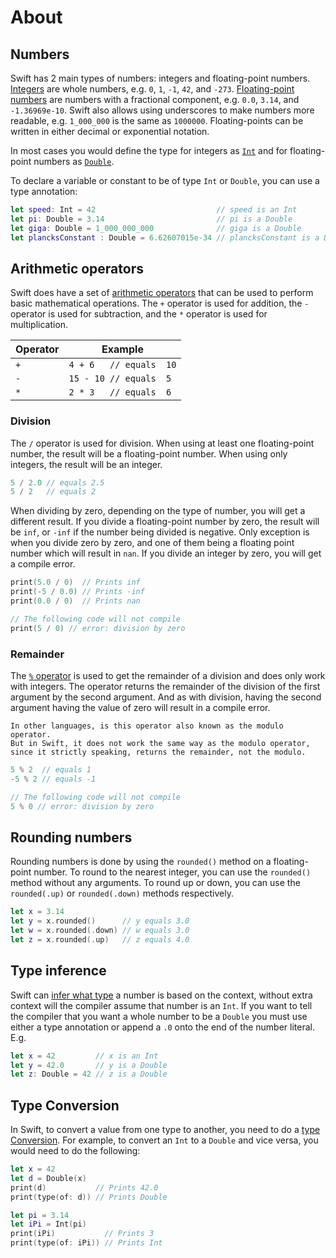 # About

## Numbers

Swift has 2 main types of numbers: integers and floating-point numbers.
[Integers][integers] are whole numbers, e.g. `0`, `1`, `-1`, `42`, and `-273`.
[Floating-point numbers][floatingpoint] are numbers with a fractional component, e.g. `0.0`, `3.14`, and `-1.36969e-10`.
Swift also allows using underscores to make numbers more readable, e.g. `1_000_000` is the same as `1000000`.
Floating-points can be written in either decimal or exponential notation.

In most cases you would define the type for integers as [`Int`][int] and for floating-point numbers as [`Double`][double].

To declare a variable or constant to be of type `Int` or `Double`, you can use a type annotation:

```swift
let speed: Int = 42                           // speed is an Int
let pi: Double = 3.14                         // pi is a Double
let giga: Double = 1_000_000_000              // giga is a Double
let plancksConstant : Double = 6.62607015e-34 // plancksConstant is a Double
```

## Arithmetic operators

Swift does have a set of [arithmetic operators][arithmetic-operators] that can be used to perform basic mathematical operations.
The `+` operator is used for addition, the `-` operator is used for subtraction, and the `*` operator is used for multiplication.

| Operator | Example                 |
| -------- | ----------------------- |
| `+`      | `4 + 6   // equals  10` |
| `-`      | `15 - 10 // equals  5`  |
| `*`      | `2 * 3   // equals  6`  |

### Division

The `/` operator is used for division.
When using at least one floating-point number, the result will be a floating-point number.
When using only integers, the result will be an integer.

```swift
5 / 2.0 // equals 2.5
5 / 2   // equals 2
```

When dividing by zero, depending on the type of number, you will get a different result.
If you divide a floating-point number by zero, the result will be `inf`, or `-inf` if the number being divided is negative.
Only exception is when you divide zero by zero, and one of them being a floating point number which will result in `nan`.
If you divide an integer by zero, you will get a compile error.

```swift
print(5.0 / 0)  // Prints inf
print(-5 / 0.0) // Prints -inf
print(0.0 / 0)  // Prints nan

// The following code will not compile
print(5 / 0) // error: division by zero
```

### Remainder

The [`%` operator][reminder-operator] is used to get the remainder of a division and does only work with integers.
The operator returns the remainder of the division of the first argument by the second argument.
And as with division, having the second argument having the value of zero will result in a compile error.

```exercism/note
In other languages, is this operator also known as the modulo operator.
But in Swift, it does not work the same way as the modulo operator, since it strictly speaking, returns the remainder, not the modulo.
```

```swift
5 % 2  // equals 1
-5 % 2 // equals -1

// The following code will not compile
5 % 0 // error: division by zero
```

## Rounding numbers

Rounding numbers is done by using the `rounded()` method on a floating-point number.
To round to the nearest integer, you can use the `rounded()` method without any arguments.
To round up or down, you can use the `rounded(.up)` or `rounded(.down)` methods respectively.

```swift
let x = 3.14
let y = x.rounded()      // y equals 3.0
let w = x.rounded(.down) // w equals 3.0
let z = x.rounded(.up)   // z equals 4.0
```

## Type inference

Swift can [infer what type][typeinference] a number is based on the context, without extra context will the compiler assume that number is an `Int`.
If you want to tell the compiler that you want a whole number to be a `Double` you must use either a type annotation or append a `.0` onto the end of the number literal. E.g.

```swift
let x = 42         // x is an Int
let y = 42.0       // y is a Double
let z: Double = 42 // z is a Double
```

## Type Conversion

In Swift, to convert a value from one type to another, you need to do a [type Conversion][type-conversion].
For example, to convert an `Int` to a `Double` and vice versa, you would need to do the following:

```swift
let x = 42
let d = Double(x)
print(d)           // Prints 42.0
print(type(of: d)) // Prints Double

let pi = 3.14
let iPi = Int(pi)
print(iPi)           // Prints 3
print(type(of: iPi)) // Prints Int
```

[integers]: https://docs.swift.org/swift-book/documentation/the-swift-programming-language/thebasics/#Integers
[floatingpoint]: https://docs.swift.org/swift-book/documentation/the-swift-programming-language/thebasics/#Floating-Point-Numbers
[int]: https://developer.apple.com/documentation/swift/int
[double]: https://developer.apple.com/documentation/swift/double
[arithmetic-operators]: https://docs.swift.org/swift-book/documentation/the-swift-programming-language/basicoperators/#Arithmetic-Operators
[reminder-operator]: https://docs.swift.org/swift-book/documentation/the-swift-programming-language/basicoperators/#Remainder-Operator
[typeinference]: https://docs.swift.org/swift-book/documentation/the-swift-programming-language/thebasics/#Type-Safety-and-Type-Inference
[type-conversion]: https://docs.swift.org/swift-book/documentation/the-swift-programming-language/thebasics/#Integer-and-Floating-Point-Conversion

